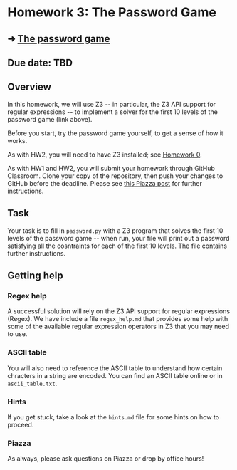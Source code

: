 # Homework 3: The Password Game

## ➜ [The password game](https://neal.fun/password-game/)

## Due date: TBD

## Overview

In this homework, we will use Z3 -- in particular,
the Z3 API support for regular expressions --
to implement a solver for the first 10 levels of the password game
(link above).

Before you start, try the password game yourself,
to get a sense of how it works.

As with HW2, you will need to have Z3 installed; see [Homework 0](https://github.com/DavisPL-Teaching/189c-hw0).

As with HW1 and HW2, you will submit your homework through GitHub Classroom.
Clone your copy of the repository, then push your changes to GitHub before the deadline.
Please see [this Piazza post](https://piazza.com/class/lt90i40zrot3ue/post/48) for further instructions.

## Task

Your task is to fill in `password.py` with a Z3 program that solves the first 10 levels of the password game -- when run, your file will print out
a password satisfying all the cosntraints for each of the first 10 levels.
The file contains further instructions.

## Getting help

### Regex help

A successful solution will rely on the Z3 API support for regular expressions (Regex). We have include a file `regex_help.md` that provides some help with some of the available regular expression operators in Z3 that you may need to use.

### ASCII table

You will also need to reference the ASCII table to understand
how certain chracters in a string are encoded.
You can find an ASCII table online or in `ascii_table.txt`.

### Hints

If you get stuck, take a look at the `hints.md` file for some hints on how to proceed.

### Piazza

As always, please ask questions on Piazza or drop by office hours!
